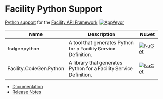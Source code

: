 # Facility Python Support

[Python support](https://facilityapi.github.io/generate/python) for the [Facility API Framework](https://facilityapi.github.io/).
[![AppVeyor](https://img.shields.io/appveyor/ci/ejball/facilitypython.svg)](https://ci.appveyor.com/project/ejball/facilitypython)

Name | Description | NuGet
--- | --- | ---
fsdgenpython | A tool that generates Python for a Facility Service Definition. | [![NuGet](https://img.shields.io/nuget/v/fsdgenpython.svg)](https://www.nuget.org/packages/fsdgenpython)
Facility.CodeGen.Python | A library that generates Python for a Facility Service Definition. | [![NuGet](https://img.shields.io/nuget/v/Facility.CodeGen.Python.svg)](https://www.nuget.org/packages/Facility.CodeGen.Python)

* [Documentation](https://facilityapi.github.io/)
* [Release Notes](ReleaseNotes.md)
